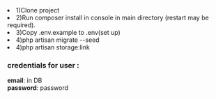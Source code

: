 <li>1)Clone project </li>
<li>2)Run composer install in console in main directory  (restart may be required).</li>
<li>3)Copy .env.example to .env(set up) </li>
<li>4)php artisan migrate --seed</li>
<li>4)php artisan storage:link</li>


    
   <h3>credentials for user :</h3>
    <b>email</b>: in DB <br>
    <b>password</b>: password


